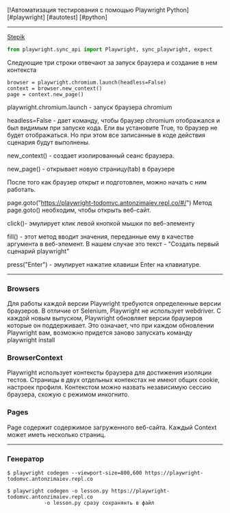 [!Автоматизация тестирования с помощью Playwright Python]
[#playwright]
[#autotest]
[#python]
***
[Stepik](https://stepik.org/lesson/826357)
```python
from playwright.sync_api import Playwright, sync_playwright, expect
```
Следующие три строки отвечают за запуск браузера и создание в нем контекста
```
browser = playwright.chromium.launch(headless=False)
context = browser.new_context()
page = context.new_page()
````

playwright.chromium.launch -  запуск браузера chromium

headless=False - дает команду, чтобы браузер chromium отображался и был видимым при запуске кода. Ели вы установите True, то браузер не будет отображаться. Но при этом все записанные в коде действия сценария будут выполнены.

new_context() - создает изолированный сеанс браузера.

new_page()  - открывает новую страницу(tab) в браузере

После того как браузер открыт и подготовлен, можно начать с ним работать.

page.goto("https://playwright-todomvc.antonzimaiev.repl.co/#/")
Метод page.goto() необходим, чтобы открыть веб-сайт.

click()- эмулирует клик левой кнопкой мышки по веб-элементу

fill() - этот метод вводит значения, переданные ему в качестве аргумента в веб-элемент. В нашем случае это текст  - "Создать первый сценарий playwright"

press("Enter") - эмулирует нажатие клавиши Enter на клавиатуре.

***
### Browsers
Для работы каждой версии  Playwright требуются определенные версии браузеров. В отличие от Selenium, Playwright не использует webdriver. С каждой новым выпуском, Playwright обновляет версии браузеров которые он поддерживает. Это означает, что при каждом обновлении Playwright вам, возможно придется заново запускать команду  playwright install

### BrowserContext
Playwright использует контексты браузера для достижения изоляции тестов. Страницы в двух отдельных контекстах не имеют общих cookie, настроек профиля.  Контекстом можно назвать независимую сессию браузера, схожую с режимом инкогнито.

### Pages
Page содержит содержимое загруженного веб-сайта. Каждый Context может иметь несколько страниц.

***
### Генератор
```
$ playwright codegen --viewport-size=800,600 https://playwright-todomvc.antonzimaiev.repl.co

$ playwright codegen -o lesson.py https://playwright-todomvc.antonzimaiev.repl.co
            -o lesson.py сразу сохранянть в файл
```

